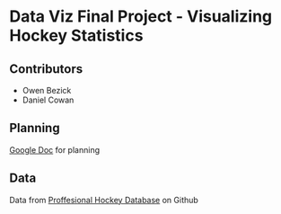 # Data Viz Final Project - Visualizing Hockey Statistics
## Contributors
  - Owen Bezick
  - Daniel Cowan
## Planning
[Google Doc](https://docs.google.com/document/d/1UmvHFQy3ALqUneSSHEL0Eu_9CksZv2UIZL1m9O1H6Yc/edit?usp=sharing) for planning
## Data
Data from [Proffesional Hockey Database](https://www.kaggle.com/open-source-sports/professional-hockey-database) on Github
